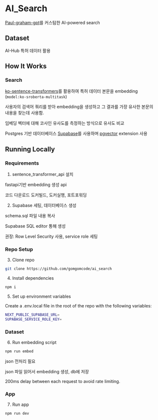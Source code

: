 # AI_Search

[Paul-graham-gpt](https://github.com/mckaywrigley/paul-graham-gpt)를 커스텀한 AI-powered search


## Dataset

AI-Hub 특허 데이터 활용

## How It Works

### Search

[ko-sentence-transformers](https://github.com/jhgan00/ko-sentence-transformers)를 활용하여 특허 데이터 본문을 embedding (`model:ko-sroberta-multitask`)

사용자의 검색어 쿼리를 받아 embedding을 생성하고 그 결과를 가장 유사한 본문의 내용을 찾는데 사용함.

임베딩 벡터에 대해 코사인 유사도를 측정하는 방식으로 유사도 비교

Postgres 기반 데이터베이스 [Supabase](https://supabase.com/)를 사용하며 [pgvector](https://github.com/pgvector/pgvector) extension 사용

## Running Locally

### Requirements

1. sentence_transformer_api 설치

fastapi기반 embedding 생성 api

코드 다운로드
도커빌드, 도커실행, 포트포워딩

2. Supabase 세팅, 데이터베이스 생성

schema.sql 파일 내용 복사

Supabase SQL editor 통해 생성

권장: Row Level Security 사용, service role 세팅

### Repo Setup

3. Clone repo

```bash
git clone https://github.com/gomgomcode/ai_search
```

4. Install dependencies

```bash
npm i
```

5. Set up environment variables

Create a .env.local file in the root of the repo with the following variables:

```bash
NEXT_PUBLIC_SUPABASE_URL=
SUPABASE_SERVICE_ROLE_KEY=
```

### Dataset

6. Run embedding script

```bash
npm run embed
```

json 전처리 필요

json 파일 읽어서 embedding 생성, db에 저장

200ms delay between each request to avoid rate limiting.


### App

7. Run app

```bash
npm run dev
```

